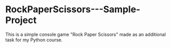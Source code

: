 # RockPaperScissors---Sample-Project
This is a simple console game "Rock Paper Scissors" made as an additional task for my Python course.
